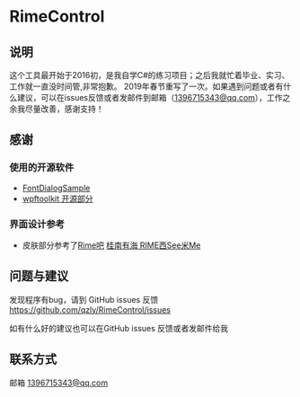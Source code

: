 # RimeControl

## 说明

这个工具最开始于2016初，是我自学C#的练习项目；之后我就忙着毕业、实习、工作就一直没时间管,非常抱歉。
2019年春节重写了一次。如果遇到问题或者有什么建议，可以在issues反馈或者发邮件到邮箱（<1396715343@qq.com>），工作之余我尽量改善，感谢支持！

## 感谢

### 使用的开源软件

* [FontDialogSample](https://github.com/feilongsword/FontDialogSample)
* [wpftoolkit 开源部分](https://github.com/xceedsoftware/wpftoolkit)

### 界面设计参考

* 皮肤部分参考了[Rime吧](http://tieba.baidu.com/f?kw=rime&ie=utf-8) [桂南有海 RIME西See米Me](http://tieba.baidu.com/p/2491103778)

## 问题与建议

发现程序有bug，请到 GitHub issues 反馈 https://github.com/qzly/RimeControl/issues

如有什么好的建议也可以在GitHub issues 反馈或者发邮件给我

## 联系方式

邮箱 <1396715343@qq.com>
